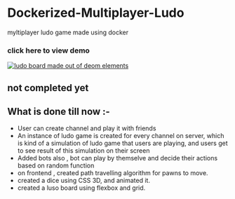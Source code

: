 # Dockerized-Multiplayer-Ludo


myltiplayer ludo game made using docker

### click here to view demo
[![ludo board made out of deom elements](https://img.youtube.com/vi/NANSV7pPtRY/0.jpg)](https://www.youtube.com/watch?v=NANSV7pPtRY)


## not completed yet

## What is done till now :-

- User can create channel and play it with friends
- An instance of ludo game is created for every channel on server, which is kind of a simulation of ludo game that users are playing, and users get to see result of this simulation on their screen
- Added bots also , bot can play by themselve and decide their actions based on random function
- on frontend , created path travelling algorithm for pawns to move.
- created a dice using CSS 3D, and animated it.
- created a luso board using flexbox and grid.
